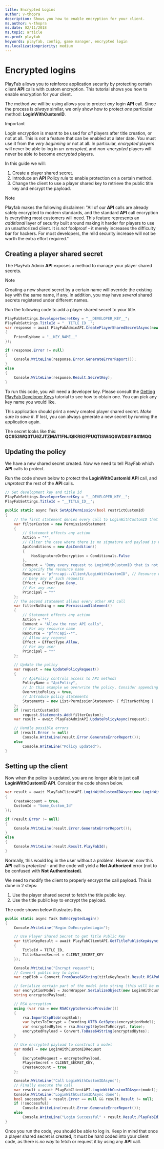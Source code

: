 ```yaml
---
title: Encrypted Logins
author: v-thopra
description: Shows you how to enable encryption for your client.
ms.author: v-thopra
ms.date: 02/11/2018
ms.topic: article
ms.prod: playfab
keywords: playfab, config, game manager, encrypted login
ms.localizationpriority: medium
---
```


# Encrypted logins

PlayFab allows you to reinforce application security by protecting certain client **API** calls with custom encryption. This tutorial shows you how to enable encryption for your client.

The method we will be using allows you to protect *any* login **API** call. Since the process is *always* similar, we only show how to protect *one* particular method: **LoginWithCustomID**.

> [!IMPORTANT]
> Login encryption is meant to be used for *all* players after title creation, or not at all. This is *not* a feature that can be enabled at a later date. You must use it from the *very beginning* or not at all. In particular, *encrypted* players will never be able to log in *un-encrypted*, and *non-encrypted* players will never be able to become *encrypted* players.

In this guide we will:

1. Create a player shared secret.
2. Introduce an **API** Policy rule to enable protection on a certain method.
3. Change the client to use a player shared key to retrieve the public title key and encrypt the payload.


> [!NOTE]
> Playfab makes the following disclaimer: "All of our **API** calls are already safely encrypted to modern standards, and the standard **API** call encryption is everything most customers will need. This feature represents an *additional* layer of security built around making it harder for players to use an unauthorized client. It is *not* foolproof - it merely increases the difficulty bar for hackers. For most developers, the mild security increase will not be worth the extra effort required."

## Creating a player shared secret

The PlayFab Admin **API** exposes a method to manage your player shared secrets.

> [!NOTE]
> Creating a new shared secret by a certain name will override the existing key with the same name, if any. In addition, you may have *several* shared secrets registered under different names.

Run the following code to add a player shared secret to your title.

```csharp
PlayFabSettings.DeveloperSecretKey = "__DEVELOPER_KEY__";
PlayFabSettings.TitleId = "__TITLE_ID__";
var response = await PlayFabAdminAPI.CreatePlayerSharedSecretAsync(new CreatePlayerSharedSecretRequest()
{
    FriendlyName = "__KEY_NAME__"
});

if (response.Error != null)
{
    Console.WriteLine(response.Error.GenerateErrorReport());
}
else
{
    Console.WriteLine(response.Result.SecretKey);
}
```

To run this code, you will need a developer key. Please consult the [Getting PlayFab Developer Keys](getting-playfab-developer-keys.md) tutorial to see how to obtain one. You can pick any key name you would like.

This application should print a newly created player shared secret. *Make sure to save it*. If lost, you can always generate a new secret by running the application again.

The secret looks like this: **QC953WQ3TU6ZJTZMAT1FNJQIKR92FPUQTISW4Q6WD8SY841MQQ**

## Updating the policy

We have a new shared secret created. Now we need to tell PlayFab which **API** calls to protect.

Run the code shown below to protect the **LoginWithCustomId API** call, and *unprotect* the rest of the **API** calls.

```csharp
// Set development key and title id
PlayFabSettings.DeveloperSecretKey = "__DEVELOPER_KEY__";
PlayFabSettings.TitleId = "__TITLE_ID__";

public static async Task SetApiPermission(bool restrictCustomId)
{
    // The first statement denies every call to LoginWithCustomID that is not properly encrypted
    var filterCustom = new PermissionStatement
    {
        // Statement effects any action
        Action = "*",
        // Filter the case where there is no signature and payload is not encrypted
        ApiConditions = new ApiCondition()
        {
            HasSignatureOrEncryption = Conditionals.False
        },
        Comment = "Deny every request to LoginWithCustomID that is not properly encrypted",
        // Specify the resource name
        Resource = "pfrn:api--/Client/LoginWithCustomID", // Resource name
        // Deny any of such requests
        Effect = EffectType.Deny,
        // For any user
        Principal = "*"
    };
    // The second statement allows every other API call
    var filterNothing = new PermissionStatement()
    {
        // Statement effects any action
        Action = "*",
        Comment = "Allow the rest API calls",
        // For any resource name
        Resource = "pfrn:api--*",
        // Allow any request
        Effect = EffectType.Allow,
        // For any user
        Principal = "*"
    };

    // Update the policy
    var request = new UpdatePolicyRequest()
    {
        // ApiPolicy controls access to API methods
        PolicyName = "ApiPolicy",
        // In this example we overwrite the policy. Consider appending to the existing policy instead.
        OverwritePolicy = true,
        // Introduce policy statements
        Statements = new List<PermissionStatement> { filterNothing }
    };
    if (restrictCustomId)
        request.Statements.Add(filterCustom);
    var result = await PlayFabAdminAPI.UpdatePolicyAsync(request);

    // Handle possible errors
    if (result.Error != null)
        Console.WriteLine(result.Error.GenerateErrorReport());
    else
        Console.WriteLine("Policy updated");
}
```

## Setting up the client

Now when the policy is updated, you are no longer able to just call **LoginWithCustomID API**. Consider the code shown below.

```csharp
var result = await PlayFabClientAPI.LoginWithCustomIDAsync(new LoginWithCustomIDRequest()
{
    CreateAccount = true,
    CustomId = "Some_Custom_Id"
});

if (result.Error != null)
{
    Console.WriteLine(result.Error.GenerateErrorReport());
}
else
{
    Console.WriteLine(result.Result.PlayFabId);
}
```

Normally, this would log in the user without a problem. However, *now* this **API** call is *protected* - and the code will yield a **Not Authorized** error (not to be confused with **Not Authenticated**).

We need to modify the client to properly encrypt the call payload. This is done in 2 steps:

1. Use the player shared secret to fetch the title public key.
2. Use the title public key to encrypt the payload.

The code shown below illustrates this.

```csharp
public static async Task DoEncryptedLogin()
{
    Console.WriteLine("Begin DoEncryptedLogin");

    // Use Player Shared Secret to get Title Public Key
    var titleKeyResult = await PlayFabClientAPI.GetTitlePublicKeyAsync(new GetTitlePublicKeyRequest
    {
        TitleId = TITLE_ID,
        TitleSharedSecret = CLIENT_SECRET_KEY
    });

    Console.WriteLine("Encrypt request");
    // Convert public key to bytes
    var cspBlob = Convert.FromBase64String(titleKeyResult.Result.RSAPublicKey);

    // Serialize certain part of the model into string (this will be encrypted).
    var encryptionModel = JsonWrapper.SerializeObject(new LoginWithCustomIDRequest { CustomId = "SOME_PLAYER_ID_ENCRYPTED" });
    string encryptedPayload;

    // RSA encryption
    using (var rsa = new RSACryptoServiceProvider())
    {
        rsa.ImportCspBlob(cspBlob);
        var bytesToEncrypt = Encoding.UTF8.GetBytes(encryptionModel);
        var encryptedBytes = rsa.Encrypt(bytesToEncrypt, false);
        encryptedPayload = Convert.ToBase64String(encryptedBytes);
    }

    // Use encrypted payload to construct a model
    var model = new LoginWithCustomIDRequest
    {
        EncryptedRequest = encryptedPayload,
        PlayerSecret = CLIENT_SECRET_KEY,
        CreateAccount = true
    };

    Console.WriteLine("Call LoginWithCustomIDAsync");
    // Finally execute the call
    var result = await PlayFabClientAPI.LoginWithCustomIDAsync(model);
    Console.WriteLine("LoginWithCustomIDAsync done");
    bool successful = result.Error == null && result.Result != null;
    if (!successful)
        Console.WriteLine(result.Error.GenerateErrorReport());
    else
        Console.WriteLine("Login Successful" + result.Result.PlayFabId);
}
```

Once you run the code, you should be able to log in. Keep in mind that once a player shared secret is created, it must be hard coded into your client code, as there is *no way* to fetch or request it by using any **API** call.
